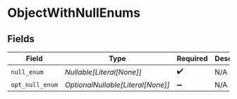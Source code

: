 # ObjectWithNullEnums


## Fields

| Field                             | Type                              | Required                          | Description                       |
| --------------------------------- | --------------------------------- | --------------------------------- | --------------------------------- |
| `null_enum`                       | *Nullable[Literal[None]]*         | :heavy_check_mark:                | N/A                               |
| `opt_null_enum`                   | *OptionalNullable[Literal[None]]* | :heavy_minus_sign:                | N/A                               |